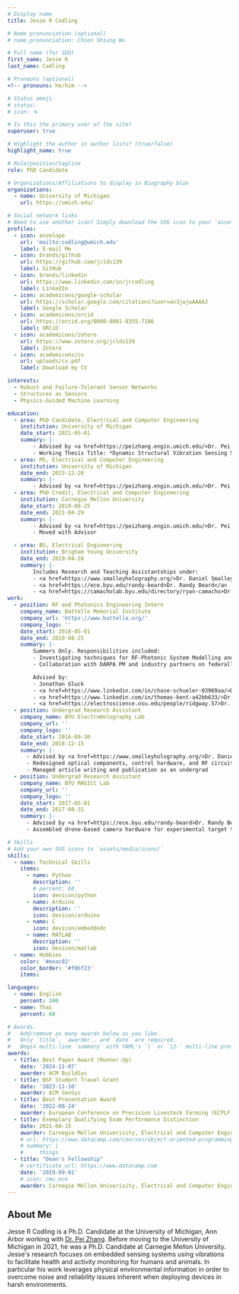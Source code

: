 ```yaml
---
# Display name
title: Jesse R Codling

# Name pronunciation (optional)
# name_pronunciation: Chien Shiung Wu

# Full name (for SEO)
first_name: Jesse R
last_name: Codling

# Pronouns (optional)
<!-- pronouns: he/him -->

# Status emoji
# status:
# icon: ☕️

# Is this the primary user of the site?
superuser: true

# Highlight the author in author lists? (true/false)
highlight_name: true

# Role/position/tagline
role: PhD Candidate

# Organizations/Affiliations to display in Biography blox
organizations:
  - name: University of Michigan
    url: https://umich.edu/

# Social network links
# Need to use another icon? Simply download the SVG icon to your `assets/media/icons/` folder.
profiles:
  - icon: envelope
    url: 'mailto:codling@umich.edu'
    label: E-mail Me
  - icon: brands/github
    url: https://github.com/jclds139
    label: GitHub
  - icon: brands/linkedin
    url: https://www.linkedin.com/in/jrcodling
    label: LinkedIn
  - icon: academicons/google-scholar
    url: https://scholar.google.com/citations?user=av3jwjwAAAAJ
    label: Google Scholar
  - icon: academicons/orcid
    url: https://orcid.org/0000-0001-8355-7186
    label: ORCiD
  - icon: academicons/zotero
    url: https://www.zotero.org/jclds139
    label: Zotero
  - icon: academicons/cv
    url: uploads/cv.pdf
    label: Download my CV

interests:
  - Robust and Failure-Tolerant Sensor Networks
  - Structures as Sensors
  - Physics-Guided Machine Learning

education:
  - area: PhD Candidate, Electrical and Computer Engineering
    institution: University of Michigan
    date_start: 2021-05-01
    summary: |-
        - Advised by <a href=https://peizhang.engin.umich.edu/>Dr. Pei Zhang</a>
        - Working Thesis Title: *Dynamic Structural Vibration Sensing System for Behavior and Vitals Monitoring through Signal Property Adaptation*
  - area: MS, Electrical and Computer Engineering
    institution: University of Michigan
    date_end: 2023-12-20
    summary: |-
        - Advised by <a href=https://peizhang.engin.umich.edu/>Dr. Pei Zhang</a>
  - area: PhD Credit, Electrical and Computer Engineering
    institution: Carnegie Mellon University
    date_start: 2019-08-25
    date_end: 2021-04-29
    summary: |-
        - Advised by <a href=https://peizhang.engin.umich.edu/>Dr. Pei Zhang</a>
        - Moved with Advisor

  - area: BS, Electrical Engineering
    institution: Brigham Young University
    date_end: 2019-04-28
    summary: |-
        Includes Research and Teaching Assistantships under:
        - <a href=https://www.smalleyholography.org/>Dr. Daniel Smalley</a>
        - <a href=https://ece.byu.edu/randy-beard>Dr. Randy Beard</a>
        - <a href=https://camacholab.byu.edu/directory/ryan-camacho>Dr. Ryan Camacho</a>
work:
  - position: RF and Photonics Engineering Intern
    company_name: Battelle Memorial Institute
    company_url: 'https://www.battelle.org/'
    company_logo: ''
    date_start: 2018-05-01
    date_end: 2019-08-25
    summary: |-
        Summers Only. Responsibilities included:
        - Investigating techniques for RF-Photonic System Modelling and mitigating optical beating interference
        - Collaboration with DARPA PM and industry partners on federally funded research projects

        Advised by:
        - Jonathan Gluck
        - <a href=https://www.linkedin.com/in/chase-schueler-03969aa/>Dr. Chase Schueler</a>
        - <a href=https://www.linkedin.com/in/thomas-kent-a42bb633/>Dr. Thomas Kent</a>
        - <a href=https://electroscience.osu.edu/people/ridgway.57>Dr. Richard Ridgway</a>
  - position: Undergrad Research Assistant
    company_name: BYU ElectroHolography Lab
    company_url: ''
    company_logo: ''
    date_start: 2016-09-30
    date_end: 2018-12-15
    summary: |-
      - Advised by <a href=https://www.smalleyholography.org/>Dr. Daniel Smalley</a>
      - Redesigned optical components, control hardware, and RF circuits for modular holographic video system
      - Managed article writing and publication as an undergrad
  - position: Undergrad Research Assistant
    company_name: BYU MAGICC Lab
    company_url: ''
    company_logo: ''
    date_start: 2017-05-01
    date_end: 2017-08-31
    summary: |-
      - Advised by <a href=https://ece.byu.edu/randy-beard>Dr. Randy Beard</a>
      - Assembled drone-based camera hardware for experimental target tracking system

# Skills
# Add your own SVG icons to `assets/media/icons/`
skills:
  - name: Technical Skills
    items:
      - name: Python
        description: ''
        # percent: 60
        icon: devicon/python
      - name: Arduino
        description: ''
        icon: devicon/arduino
      - name: C
        icon: devicon/embeddedc
      - name: MATLAB
        description: ''
        icon: devicon/matlab
  - name: Hobbies
    color: '#eeac02'
    color_border: '#f0bf23'
    items:

languages:
  - name: English
    percent: 100
  - name: Thai
    percent: 60

# Awards.
#   Add/remove as many awards below as you like.
#   Only `title`, `awarder`, and `date` are required.
#   Begin multi-line `summary` with YAML's `|` or `|2-` multi-line prefix and indent 2 spaces below.
awards:
  - title: Best Paper Award (Runner-Up)
    date: '2024-11-07'
    awarder: ACM BuildSys
  - title: NSF Student Travel Grant
    date: '2023-11-10'
    awarder: ACM SenSys
  - title: Best Presentation Award
    date: '2022-08-24'
    awarder: European Conference on Precision Livestock Farming (ECPLF)
  - title: Exemplary Qualifying Exam Performance Distinction
    date: 2021-04-15
    awarder: Carnegie Mellon Univerisity, Electrical and Computer Engineering
    # url: https://www.datacamp.com/courses/object-oriented-programming-with-s3-and-r6-in-r
    # summary: |
    #     things
  - title: "Dean's Fellowship"
    # certificate_url: https://www.datacamp.com
    date: '2019-09-01'
    # icon: cmu_ece
    awarder: Carnegie Mellon Univerisity, Electrical and Computer Engineering
---
```


## About Me

Jesse R Codling is a Ph.D. Candidate at the University of Michigan, Ann Arbor working with [Dr. Pei Zhang](https://peizhang.engin.umich.edu/). Before moving to the University of Michigan in 2021, he was a Ph.D. Candidate at Carnegie Mellon University. Jesse's research focuses on embedded sensing systems using vibrations to facilitate health and activity monitoring for humans and animals. In particular his work leverages physical environmental information in order to overcome noise and reliability issues inherent when deploying devices in harsh environments.
